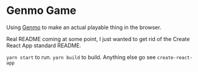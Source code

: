 # Genmo Game

Using [Genmo](/washingtonsteven/genmo-v2) to make an actual playable thing in the browser.

Real README coming at some point, I just wanted to get rid of the Create React App standard README.

`yarn start` to run. `yarn build` to build. Anything else go see `create-react-app`